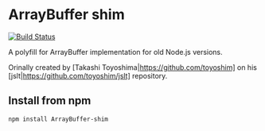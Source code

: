 ArrayBuffer shim
====
[![Build Status](https://drone.io/github.com/ianko/ArrayBuffer-shim/status.png)](https://drone.io/github.com/ArrayBuffer-shim/latest)


A polyfill for ArrayBuffer implementation for old Node.js versions.

Orinally created by [Takashi Toyoshima|https://github.com/toyoshim] on his [jslt|https://github.com/toyoshim/jslt] repository.

## Install from npm

    npm install ArrayBuffer-shim

